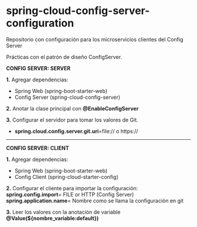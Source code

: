 # spring-cloud-config-server-configuration
Repositorio con configuración para los microservicios clientes del Config Server


Prácticas con el patrón de diseño ConfigServer.


**CONFIG SERVER:  SERVER**

**1.** Agregar dependencias:  
- Spring Web  (spring-boot-starter-web)  
- Config Server (spring-cloud-config-server)

**2.** Anotar la clase principal con **@EnableConfigServer**

**3.** Configurar el servidor para tomar los valores de Git.  
- **spring.cloud.config.server.git.uri**=file:// o https://

----

**CONFIG SERVER: CLIENT**

**1.** Agregar dependencias:  
- Spring Web  (spring-boot-starter-web)  
- Config Client (spring-cloud-starter-config)

**2.** Configurar el cliente para importar la configuración:  
**spring.config.import**= FILE or HTTP  (Config Server)
**spring.application.name**= Nombre como se llama la configuración en git

**3.** Leer los valores con la anotación de variable  
**@Value(${nombre_variable:default})**
